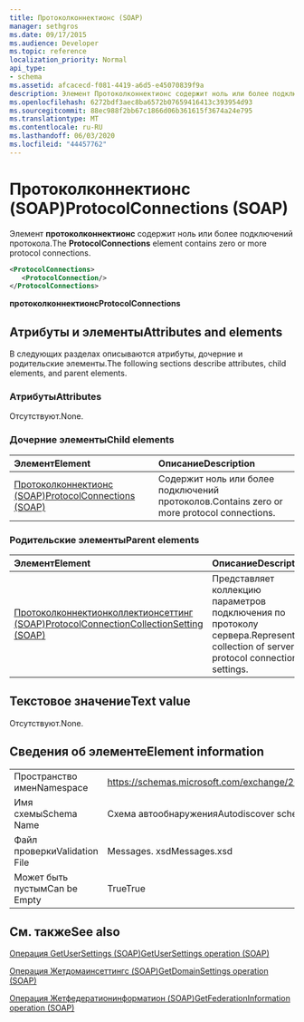 ```yaml
---
title: Протоколконнектионс (SOAP)
manager: sethgros
ms.date: 09/17/2015
ms.audience: Developer
ms.topic: reference
localization_priority: Normal
api_type:
- schema
ms.assetid: afcacecd-f081-4419-a6d5-e45070839f9a
description: Элемент Протоколконнектионс содержит ноль или более подключений протокола.
ms.openlocfilehash: 6272bdf3aec8ba6572b07659416413c393954d93
ms.sourcegitcommit: 88ec988f2bb67c1866d06b361615f3674a24e795
ms.translationtype: MT
ms.contentlocale: ru-RU
ms.lasthandoff: 06/03/2020
ms.locfileid: "44457762"
---
```

# <a name="protocolconnections-soap"></a><span data-ttu-id="6229d-103">Протоколконнектионс (SOAP)</span><span class="sxs-lookup"><span data-stu-id="6229d-103">ProtocolConnections (SOAP)</span></span>

<span data-ttu-id="6229d-104">Элемент **протоколконнектионс** содержит ноль или более подключений протокола.</span><span class="sxs-lookup"><span data-stu-id="6229d-104">The **ProtocolConnections** element contains zero or more protocol connections.</span></span> 
  
```XML
<ProtocolConnections>
   <ProtocolConnection/>
</ProtocolConnections>
```

 <span data-ttu-id="6229d-105">**протоколконнектионс**</span><span class="sxs-lookup"><span data-stu-id="6229d-105">**ProtocolConnections**</span></span>
## <a name="attributes-and-elements"></a><span data-ttu-id="6229d-106">Атрибуты и элементы</span><span class="sxs-lookup"><span data-stu-id="6229d-106">Attributes and elements</span></span>

<span data-ttu-id="6229d-107">В следующих разделах описываются атрибуты, дочерние и родительские элементы.</span><span class="sxs-lookup"><span data-stu-id="6229d-107">The following sections describe attributes, child elements, and parent elements.</span></span>
  
### <a name="attributes"></a><span data-ttu-id="6229d-108">Атрибуты</span><span class="sxs-lookup"><span data-stu-id="6229d-108">Attributes</span></span>

<span data-ttu-id="6229d-109">Отсутствуют.</span><span class="sxs-lookup"><span data-stu-id="6229d-109">None.</span></span>
  
### <a name="child-elements"></a><span data-ttu-id="6229d-110">Дочерние элементы</span><span class="sxs-lookup"><span data-stu-id="6229d-110">Child elements</span></span>

|<span data-ttu-id="6229d-111">**Элемент**</span><span class="sxs-lookup"><span data-stu-id="6229d-111">**Element**</span></span>|<span data-ttu-id="6229d-112">**Описание**</span><span class="sxs-lookup"><span data-stu-id="6229d-112">**Description**</span></span>|
|:-----|:-----|
|[<span data-ttu-id="6229d-113">Протоколконнектионс (SOAP)</span><span class="sxs-lookup"><span data-stu-id="6229d-113">ProtocolConnections (SOAP)</span></span>](protocolconnections-soap.md) <br/> |<span data-ttu-id="6229d-114">Содержит ноль или более подключений протоколов.</span><span class="sxs-lookup"><span data-stu-id="6229d-114">Contains zero or more protocol connections.</span></span>  <br/> |
   
### <a name="parent-elements"></a><span data-ttu-id="6229d-115">Родительские элементы</span><span class="sxs-lookup"><span data-stu-id="6229d-115">Parent elements</span></span>

|<span data-ttu-id="6229d-116">**Элемент**</span><span class="sxs-lookup"><span data-stu-id="6229d-116">**Element**</span></span>|<span data-ttu-id="6229d-117">**Описание**</span><span class="sxs-lookup"><span data-stu-id="6229d-117">**Description**</span></span>|
|:-----|:-----|
|[<span data-ttu-id="6229d-118">Протоколконнектионколлектионсеттинг (SOAP)</span><span class="sxs-lookup"><span data-stu-id="6229d-118">ProtocolConnectionCollectionSetting (SOAP)</span></span>](protocolconnectioncollectionsetting-soap.md) <br/> |<span data-ttu-id="6229d-119">Представляет коллекцию параметров подключения по протоколу сервера.</span><span class="sxs-lookup"><span data-stu-id="6229d-119">Represents a collection of server protocol connection settings.</span></span>  <br/> |
   
## <a name="text-value"></a><span data-ttu-id="6229d-120">Текстовое значение</span><span class="sxs-lookup"><span data-stu-id="6229d-120">Text value</span></span>

<span data-ttu-id="6229d-121">Отсутствуют.</span><span class="sxs-lookup"><span data-stu-id="6229d-121">None.</span></span>
  
## <a name="element-information"></a><span data-ttu-id="6229d-122">Сведения об элементе</span><span class="sxs-lookup"><span data-stu-id="6229d-122">Element information</span></span>

|||
|:-----|:-----|
|<span data-ttu-id="6229d-123">Пространство имен</span><span class="sxs-lookup"><span data-stu-id="6229d-123">Namespace</span></span>  <br/> |https://schemas.microsoft.com/exchange/2010/Autodiscover  <br/> |
|<span data-ttu-id="6229d-124">Имя схемы</span><span class="sxs-lookup"><span data-stu-id="6229d-124">Schema Name</span></span>  <br/> |<span data-ttu-id="6229d-125">Схема автообнаружения</span><span class="sxs-lookup"><span data-stu-id="6229d-125">Autodiscover schema</span></span>  <br/> |
|<span data-ttu-id="6229d-126">Файл проверки</span><span class="sxs-lookup"><span data-stu-id="6229d-126">Validation File</span></span>  <br/> |<span data-ttu-id="6229d-127">Messages. xsd</span><span class="sxs-lookup"><span data-stu-id="6229d-127">Messages.xsd</span></span>  <br/> |
|<span data-ttu-id="6229d-128">Может быть пустым</span><span class="sxs-lookup"><span data-stu-id="6229d-128">Can be Empty</span></span>  <br/> |<span data-ttu-id="6229d-129">True</span><span class="sxs-lookup"><span data-stu-id="6229d-129">True</span></span>  <br/> |
   
## <a name="see-also"></a><span data-ttu-id="6229d-130">См. также</span><span class="sxs-lookup"><span data-stu-id="6229d-130">See also</span></span>



[<span data-ttu-id="6229d-131">Операция GetUserSettings (SOAP)</span><span class="sxs-lookup"><span data-stu-id="6229d-131">GetUserSettings operation (SOAP)</span></span>](getusersettings-operation-soap.md)
  
[<span data-ttu-id="6229d-132">Операция Жетдомаинсеттингс (SOAP)</span><span class="sxs-lookup"><span data-stu-id="6229d-132">GetDomainSettings operation (SOAP)</span></span>](getdomainsettings-operation-soap.md)
  
[<span data-ttu-id="6229d-133">Операция Жетфедератионинформатион (SOAP)</span><span class="sxs-lookup"><span data-stu-id="6229d-133">GetFederationInformation operation (SOAP)</span></span>](getfederationinformation-operation-soap.md)

